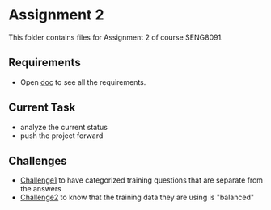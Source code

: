 # Assignment 2
This folder contains files for Assignment 2 of course SENG8091.

## Requirements
- Open [doc](requirements.md) to see all the requirements.

## Current Task
- analyze the current status
- push the project forward

## Challenges
- [Challenge1](challenge1.md) to have categorized training questions that are separate from the answers
- [Challenge2](challenge2.md) to know that the training data they are using is "balanced"